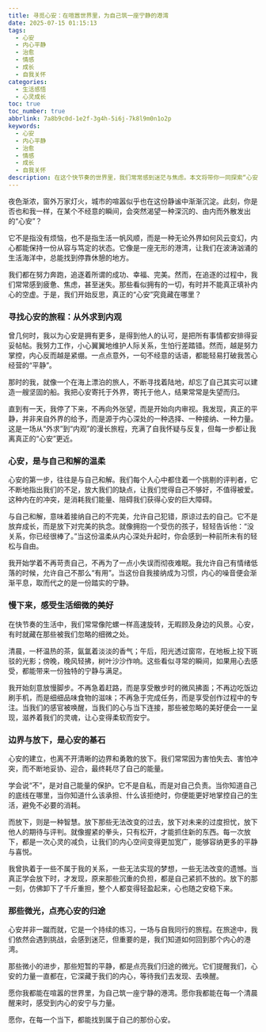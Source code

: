 ```yaml
---
title: 寻觅心安：在喧嚣世界里，为自己筑一座宁静的港湾
date: 2025-07-15 01:15:13
tags:
  - 心安
  - 内心平静
  - 治愈
  - 情感
  - 成长
  - 自我关怀
categories:
  - 生活感悟
  - 心灵成长
toc: true
toc_number: true
abbrlink: 7a8b9c0d-1e2f-3g4h-5i6j-7k8l9m0n1o2p
keywords:
  - 心安
  - 内心平静
  - 治愈
  - 情感
  - 成长
  - 自我关怀
description: 在这个快节奏的世界里，我们常常感到迷茫与焦虑。本文将带你一同探索“心安”的真谛，它不是逃避，而是与自己和解，是慢下来感受生活，是学会放下与建立边界。愿你也能在喧嚣中，为自己寻得一份宁静与力量。
---
```


夜色渐浓，窗外万家灯火，城市的喧嚣似乎也在这份静谧中渐渐沉淀。此刻，你是否也和我一样，在某个不经意的瞬间，会突然渴望一种深沉的、由内而外散发出的“心安”？

它不是指没有烦恼，也不是指生活一帆风顺，而是一种无论外界如何风云变幻，内心都能保持一份从容与笃定的状态。它像是一座无形的港湾，让我们在波涛汹涌的生活海洋中，总能找到停靠休憩的地方。

我们都在努力奔跑，追逐着所谓的成功、幸福、完美。然而，在追逐的过程中，我们常常感到疲惫、焦虑，甚至迷失。那些看似拥有的一切，有时并不能真正填补内心的空虚。于是，我们开始反思，真正的“心安”究竟藏在哪里？

### 寻找心安的旅程：从外求到内观

曾几何时，我以为心安是拥有更多，是得到他人的认可，是把所有事情都安排得妥妥帖帖。我努力工作，小心翼翼地维护人际关系，生怕行差踏错。然而，越是努力掌控，内心反而越是紧绷。一点点意外，一句不经意的话语，都能轻易打破我苦心经营的“平静”。

那时的我，就像一个在海上漂泊的旅人，不断寻找着陆地，却忘了自己其实可以建造一艘坚固的船。我把心安寄托于外界，寄托于他人，结果常常是失望而归。

直到有一天，我停了下来，不再向外张望，而是开始向内审视。我发现，真正的平静，并非来自外界的给予，而是源于内心深处的一种选择、一种接纳、一种力量。这是一场从“外求”到“内观”的漫长旅程，充满了自我怀疑与反复，但每一步都让我离真正的“心安”更近。

### 心安，是与自己和解的温柔

心安的第一步，往往是与自己和解。我们每个人心中都住着一个挑剔的评判者，它不断地指出我们的不足，放大我们的缺点，让我们觉得自己不够好，不值得被爱。这种内在的冲突，是消耗我们能量、阻碍我们获得心安的巨大障碍。

与自己和解，意味着接纳自己的不完美，允许自己犯错，原谅过去的自己。它不是放弃成长，而是放下对完美的执念。就像拥抱一个受伤的孩子，轻轻告诉他：“没关系，你已经很棒了。”当这份温柔从内心深处升起时，你会感到一种前所未有的轻松与自由。

我开始学着不再苛责自己，不再为了一点小失误而彻夜难眠。我允许自己有情绪低落的时候，允许自己不那么“有用”。当这份自我接纳成为习惯，内心的噪音便会渐渐平息，取而代之的是一份踏实的宁静。

### 慢下来，感受生活细微的美好

在快节奏的生活中，我们常常像陀螺一样高速旋转，无暇顾及身边的风景。心安，有时就藏在那些被我们忽略的细微之处。

清晨，一杯温热的茶，氤氲着淡淡的香气；午后，阳光透过窗帘，在地板上投下斑驳的光影；傍晚，晚风轻拂，树叶沙沙作响。这些看似寻常的瞬间，如果用心去感受，都能带来一份独特的宁静与满足。

我开始刻意放慢脚步。不再急着赶路，而是享受散步时的微风拂面；不再边吃饭边刷手机，而是细细品味食物的滋味；不再急于完成任务，而是享受创作过程中的专注。当我们的感官被唤醒，当我们的心与当下连接，那些被忽略的美好便会一一呈现，滋养着我们的灵魂，让心变得柔软而安宁。

### 边界与放下，是心安的基石

心安的建立，也离不开清晰的边界和勇敢的放下。我们常常因为害怕失去、害怕冲突，而不断地妥协、迎合，最终耗尽了自己的能量。

学会说“不”，是对自己能量的保护。它不是自私，而是对自己负责。当你知道自己的底线在哪里，当你知道什么该承担、什么该拒绝时，你便能更好地掌控自己的生活，避免不必要的消耗。

而放下，则是一种智慧。放下那些无法改变的过去，放下对未来的过度担忧，放下他人的期待与评判。就像握紧的拳头，只有松开，才能抓住新的东西。每一次放下，都是一次心灵的减负，让我们的内心空间变得更加宽广，能够容纳更多的平静与喜悦。

我曾执着于一些不属于我的关系，一些无法实现的梦想，一些无法改变的遗憾。当真正学会放下时，才发现，原来那些沉重的负担，都是自己紧抓不放的。放下的那一刻，仿佛卸下了千斤重担，整个人都变得轻盈起来，心也随之安稳下来。

### 那些微光，点亮心安的归途

心安并非一蹴而就，它是一个持续的练习，一场与自我同行的旅程。在旅途中，我们依然会遇到挑战，会感到迷茫，但重要的是，我们知道如何回到那个内心的港湾。

那些微小的进步，那些短暂的平静，都是点亮我们归途的微光。它们提醒我们，心安的力量一直都在，它深藏于我们的内心，等待我们去发现、去唤醒。

愿你我都能在喧嚣的世界里，为自己筑一座宁静的港湾。愿你我都能在每一个清晨醒来时，感受到内心的安宁与力量。

愿你，在每一个当下，都能找到属于自己的那份心安。